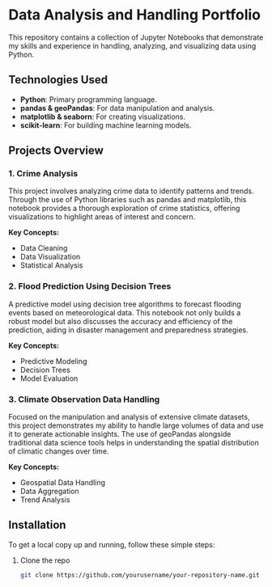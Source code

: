 # Data Analysis and Handling Portfolio
 This repository contains a collection of Jupyter Notebooks that demonstrate my skills and experience in handling, analyzing, and visualizing data using Python.

## Technologies Used

- **Python**: Primary programming language.
- **pandas & geoPandas**: For data manipulation and analysis.
- **matplotlib & seaborn**: For creating visualizations.
- **scikit-learn**: For building machine learning models.
  
## Projects Overview

### 1. Crime Analysis

This project involves analyzing crime data to identify patterns and trends. Through the use of Python libraries such as pandas and matplotlib, this notebook provides a thorough exploration of crime statistics, offering visualizations to highlight areas of interest and concern.

**Key Concepts:**
- Data Cleaning
- Data Visualization
- Statistical Analysis

### 2. Flood Prediction Using Decision Trees

A predictive model using decision tree algorithms to forecast flooding events based on meteorological data. This notebook not only builds a robust model but also discusses the accuracy and efficiency of the prediction, aiding in disaster management and preparedness strategies.

**Key Concepts:**
- Predictive Modeling
- Decision Trees
- Model Evaluation

### 3. Climate Observation Data Handling

Focused on the manipulation and analysis of extensive climate datasets, this project demonstrates my ability to handle large volumes of data and use it to generate actionable insights. The use of geoPandas alongside traditional data science tools helps in understanding the spatial distribution of climatic changes over time.

**Key Concepts:**
- Geospatial Data Handling
- Data Aggregation
- Trend Analysis

## Installation

To get a local copy up and running, follow these simple steps:

1. Clone the repo
   ```sh
   git clone https://github.com/yourusername/your-repository-name.git
